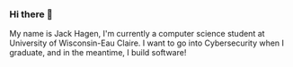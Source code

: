 ### Hi there 👋

My name is Jack Hagen, I'm currently a computer science student at University of Wisconsin-Eau Claire. I want to go into Cybersecurity when I graduate, and in the meantime, I build software!



<!--
**ThisIsNotANamepng/ThisIsNotANamepng** is a ✨ _special_ ✨ repository because its `README.md` (this file) appears on your GitHub profile.

Here are some ideas to get you started:

- 🔭 I’m currently working on ...
- 🌱 I’m currently learning ...
- 👯 I’m looking to collaborate on ...
- 🤔 I’m looking for help with ...
- 💬 Ask me about ...
- 📫 How to reach me: ...
- 😄 Pronouns: ...
- ⚡ Fun fact: ...
-->
